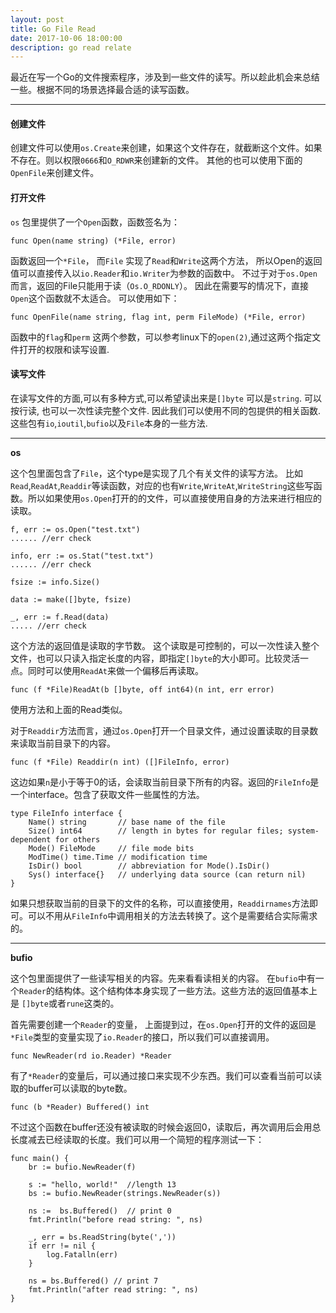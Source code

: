 ```yaml
---
layout: post
title: Go File Read
date: 2017-10-06 18:00:00
description: go read relate
---
```


最近在写一个Go的文件搜索程序，涉及到一些文件的读写。所以趁此机会来总结一些。根据不同的场景选择最合适的读写函数。

 <hr>

#### 创建文件

创建文件可以使用`os.Create`来创建，如果这个文件存在，就截断这个文件。如果不存在。则以权限`0666`和`O_RDWR`来创建新的文件。
其他的也可以使用下面的`OpenFile`来创建文件。 


#### 打开文件

`os` 包里提供了一个`Open`函数，函数签名为：

```
func Open(name string) (*File, error)
```

函数返回一个`*File`， 而`File` 实现了`Read`和`Write`这两个方法， 所以Open的返回值可以直接传入以`io.Reader`和`io.Writer`为参数的函数中。
不过于对于`os.Open`而言，返回的File只能用于读（`Os.O_RDONLY`）。 因此在需要写的情况下，直接`Open`这个函数就不太适合。 可以使用如下：

```
func OpenFile(name string, flag int, perm FileMode) (*File, error)
```

函数中的`flag`和`perm` 这两个参数，可以参考linux下的`open(2)`,通过这两个指定文件打开的权限和读写设置.


#### 读写文件

在读写文件的方面,可以有多种方式,可以希望读出来是`[]byte` 可以是`string`. 可以按行读, 也可以一次性读完整个文件. 因此我们可以使用不同的包提供的相关函数.
这些包有`io`,`ioutil`,`bufio`以及`File`本身的一些方法.


<hr>

**os**  

这个包里面包含了`File`，这个type是实现了几个有关文件的读写方法。 比如`Read`,`ReadAt`,`Readdir`等读函数，对应的也有`Write`,`WriteAt`,`WriteString`这些写函数。所以如果使用`os.Open`打开的的文件，可以直接使用自身的方法来进行相应的读取。

```
f, err := os.Open("test.txt")
...... //err check

info, err := os.Stat("test.txt")
...... //err check

fsize := info.Size()

data := make([]byte, fsize)

_, err := f.Read(data)
..... //err check
```

这个方法的返回值是读取的字节数。 这个读取是可控制的，可以一次性读入整个文件，也可以只读入指定长度的内容，即指定`[]byte`的大小即可。比较灵活一点。同时可以使用`ReadAt`来做一个偏移后再读取。

```
func (f *File)ReadAt(b []byte, off int64)(n int, err error)
```

使用方法和上面的Read类似。

对于`Readdir`方法而言，通过`os.Open`打开一个目录文件，通过设置读取的目录数来读取当前目录下的内容。

```
func (f *File) Readdir(n int) ([]FileInfo, error)
```

这边如果`n`是小于等于0的话，会读取当前目录下所有的内容。返回的`FileInfo`是一个interface。包含了获取文件一些属性的方法。

```
type FileInfo interface {
    Name() string       // base name of the file
    Size() int64        // length in bytes for regular files; system-dependent for others
    Mode() FileMode     // file mode bits
    ModTime() time.Time // modification time
    IsDir() bool        // abbreviation for Mode().IsDir()
    Sys() interface{}   // underlying data source (can return nil)
}
```

如果只想获取当前的目录下的文件的名称，可以直接使用，`Readdirnames`方法即可。可以不用从`FileInfo`中调用相关的方法去转换了。这个是需要结合实际需求的。

<hr>

**bufio**  

这个包里面提供了一些读写相关的内容。先来看看读相关的内容。 在`bufio`中有一个`Reader`的结构体。这个结构体本身实现了一些方法。这些方法的返回值基本上是
`[]byte`或者`rune`这类的。

首先需要创建一个`Reader`的变量， 上面提到过，在`os.Open`打开的文件的返回是`*File`类型的变量实现了`io.Reader`的接口，所以我们可以直接调用。

```
func NewReader(rd io.Reader) *Reader
```

有了`*Reader`的变量后，可以通过接口来实现不少东西。我们可以查看当前可以读取的buffer可以读取的byte数。

```
func (b *Reader) Buffered() int
```

不过这个函数在buffer还没有被读取的时候会返回0，读取后，再次调用后会用总长度减去已经读取的长度。我们可以用一个简短的程序测试一下：

```
func main() {
    br := bufio.NewReader(f)

    s := "hello, world!"  //length 13
    bs := bufio.NewReader(strings.NewReader(s))

    ns :=  bs.Buffered()  // print 0
    fmt.Println("before read string: ", ns)

    _, err = bs.ReadString(byte(','))
    if err != nil {
        log.Fatalln(err)
    }

    ns = bs.Buffered() // print 7
    fmt.Println("after read string: ", ns)
}
```

